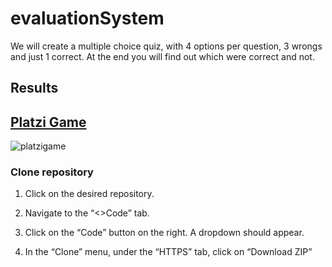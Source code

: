 # evaluationSystem
We will create a multiple choice quiz, with 4 options per question, 3 wrongs and just 1 correct. At the end you will find out which were correct and not.

## Results 
[Platzi Game](https://evaluationsystem.hostman.site)
-
![platzigame](https://user-images.githubusercontent.com/79067633/137973257-372050b1-3697-4d6d-b5f4-f88751446ed2.png)

### Clone repository
1. Click on the desired repository. 

2. Navigate to the “<>Code” tab.

3. Click on the “Code” button on the right. A dropdown should appear.

4. In the “Clone” menu, under the “HTTPS” tab, click on “Download ZIP”
